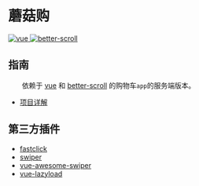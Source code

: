 # 蘑菇购

<p>
  <a href="https://github.com/vuejs/vue">
    <img src="https://img.shields.io/badge/vue-2.6.11-brightgreen.svg" alt="vue">
  </a>

  <a href="https://github.com/ustbhuangyi/better-scroll">
    <img src="https://img.shields.io/badge/better--scroll-2.0.5-brightgreen.svg" alt="better-scroll">
  </a>
</p>

## 指南

&emsp;&emsp;依赖于 [vue](https://github.com/vuejs/vue) 和 [better-scroll](https://github.com/ustbhuangyi/better-scroll) 的购物车`app`的服务端版本。

* [项目详解](https://juejin.cn/post/6960882720767492126)

## 第三方插件

* [fastclick](https://github.com/ftlabs/fastclick/)
* [swiper](https://github.com/nolimits4web/swiper)
* [vue-awesome-swiper](https://github.com/surmon-china/vue-awesome-swiper)
* [vue-lazyload](https://github.com/hilongjw/vue-lazyload)
